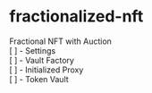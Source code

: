 # fractionalized-nft
Fractional NFT with Auction <br>
[ ] - Settings <br>
[ ] - Vault Factory <br>
[ ] - Initialized Proxy <br>
[ ] - Token Vault <br>
